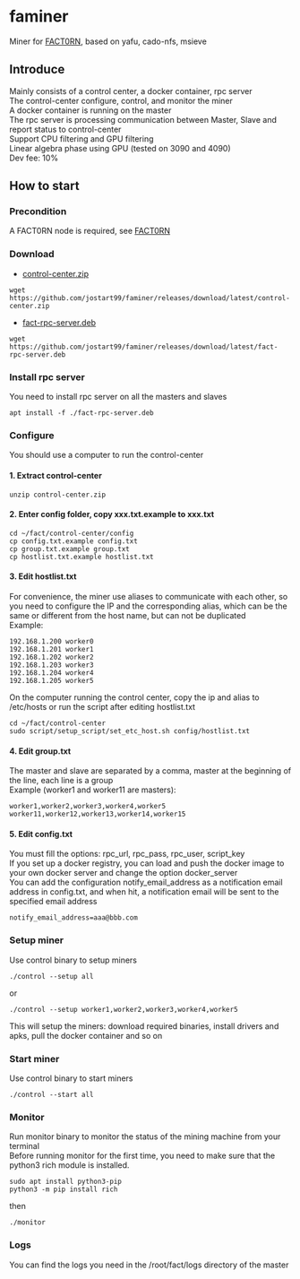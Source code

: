 # faminer
Miner for [FACT0RN](https://www.fact0rn.io), based on yafu, cado-nfs, msieve

## Introduce
Mainly consists of a control center, a docker container, rpc server  
The control-center configure, control, and monitor the miner  
A docker container is running on the master  
The rpc server is processing communication between Master, Slave and report status to control-center  
Support CPU filtering and GPU filtering  
Linear algebra phase using GPU (tested on 3090 and 4090)  
Dev fee: 10%

## How to start
### Precondition
A FACT0RN node is required, see [FACT0RN](https://github.com/FACT0RN/FACT0RN)
### Download
* [control-center.zip](https://github.com/jostart99/faminer/releases/download/latest/control-center.zip)
```
wget https://github.com/jostart99/faminer/releases/download/latest/control-center.zip
```
* [fact-rpc-server.deb](https://github.com/jostart99/faminer/releases/download/latest/fact-rpc-server.deb)
```
wget https://github.com/jostart99/faminer/releases/download/latest/fact-rpc-server.deb
```
### Install rpc server
You need to install rpc server on all the masters and slaves
```
apt install -f ./fact-rpc-server.deb
```
### Configure
You should use a computer to run the control-center
#### 1. Extract control-center
```
unzip control-center.zip
```
#### 2. Enter config folder, copy xxx.txt.example to xxx.txt
```
cd ~/fact/control-center/config
cp config.txt.example config.txt
cp group.txt.example group.txt
cp hostlist.txt.example hostlist.txt
```
#### 3. Edit hostlist.txt  
For convenience, the miner use aliases to communicate with each other, so you need to configure the IP and the corresponding alias, which can be the same or different from the host name, but can not be duplicated  
Example:
```
192.168.1.200 worker0
192.168.1.201 worker1
192.168.1.202 worker2
192.168.1.203 worker3
192.168.1.204 worker4
192.168.1.205 worker5
```
On the computer running the control center, copy the ip and alias to /etc/hosts
or run the script after editing hostlist.txt
```
cd ~/fact/control-center
sudo script/setup_script/set_etc_host.sh config/hostlist.txt
```
#### 4. Edit group.txt
The master and slave are separated by a comma, master at the beginning of the line, 
each line is a group  
Example (worker1 and worker11 are masters):
```
worker1,worker2,worker3,worker4,worker5
worker11,worker12,worker13,worker14,worker15
```
#### 5. Edit config.txt
You must fill the options: rpc_url, rpc_pass, rpc_user, script_key  
If you set up a docker registry, you can load and push the docker image to your own docker server and change the option docker_server  
You can add the configuration notify_email_address as a notification email address in config.txt, and when hit, a notification email will be sent to the specified email address
```
notify_email_address=aaa@bbb.com
```
### Setup miner
Use control binary to setup miners
```
./control --setup all
```
or
```
./control --setup worker1,worker2,worker3,worker4,worker5
```
This will setup the miners: download required binaries, install drivers and apks, pull the docker container and so on
### Start miner
Use control binary to start miners
```
./control --start all
```
### Monitor
Run monitor binary to monitor the status of the mining machine from your terminal  
Before running monitor for the first time, you need to make sure that the python3 rich module is installed.
```
sudo apt install python3-pip
python3 -m pip install rich
```
then
```
./monitor
```
### Logs
You can find the logs you need in the /root/fact/logs directory of the master
